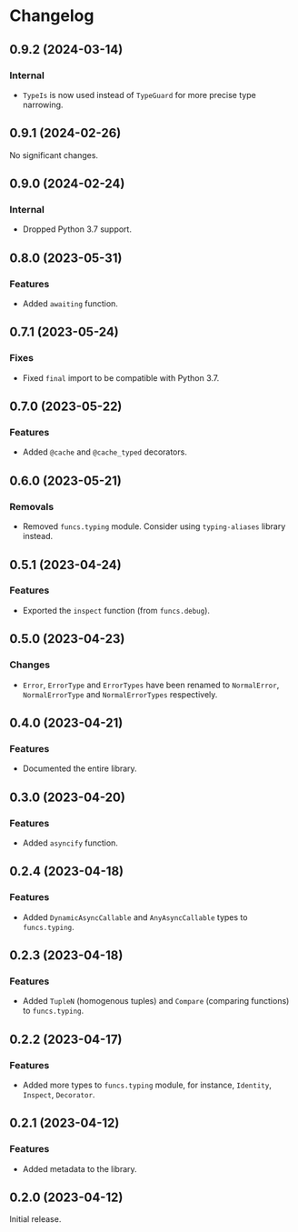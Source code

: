 # Changelog

<!-- changelogging: start -->

## 0.9.2 (2024-03-14)

### Internal

- `TypeIs` is now used instead of `TypeGuard` for more precise type narrowing.

## 0.9.1 (2024-02-26)

No significant changes.

## 0.9.0 (2024-02-24)

### Internal

- Dropped Python 3.7 support.

## 0.8.0 (2023-05-31)

### Features

- Added `awaiting` function.

## 0.7.1 (2023-05-24)

### Fixes

- Fixed `final` import to be compatible with Python 3.7.

## 0.7.0 (2023-05-22)

### Features

- Added `@cache` and `@cache_typed` decorators.

## 0.6.0 (2023-05-21)

### Removals

- Removed `funcs.typing` module. Consider using `typing-aliases` library instead.

## 0.5.1 (2023-04-24)

### Features

- Exported the `inspect` function (from `funcs.debug`).

## 0.5.0 (2023-04-23)

### Changes

- `Error`, `ErrorType` and `ErrorTypes` have been renamed to `NormalError`, `NormalErrorType`
  and `NormalErrorTypes` respectively.

## 0.4.0 (2023-04-21)

### Features

- Documented the entire library.

## 0.3.0 (2023-04-20)

### Features

- Added `asyncify` function.

## 0.2.4 (2023-04-18)

### Features

- Added `DynamicAsyncCallable` and `AnyAsyncCallable` types to `funcs.typing`.

## 0.2.3 (2023-04-18)

### Features

- Added `TupleN` (homogenous tuples) and `Compare` (comparing functions) to `funcs.typing`.

## 0.2.2 (2023-04-17)

### Features

- Added more types to `funcs.typing` module, for instance, `Identity`, `Inspect`, `Decorator`.

## 0.2.1 (2023-04-12)

### Features

- Added metadata to the library.

## 0.2.0 (2023-04-12)

Initial release.

